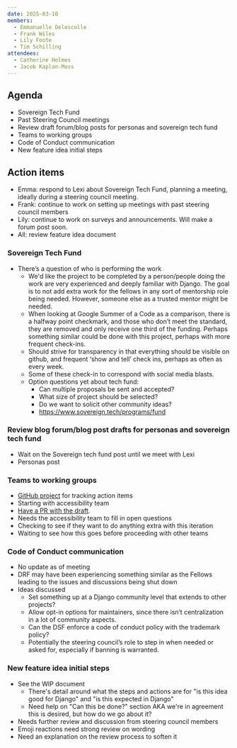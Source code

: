 ```yaml
---
date: 2025-03-10
members:
  - Emmanuelle Delescolle
  - Frank Wiles
  - Lily Foote
  - Tim Schilling
attendees:
  - Catherine Holmes
  - Jacob Kaplan-Moss
---
```


## Agenda

- Sovereign Tech Fund
- Past Steering Council meetings
- Review draft forum/blog posts for personas and sovereign tech fund
- Teams to working groups
- Code of Conduct communication
- New feature idea initial steps


## Action items

- Emma: respond to Lexi about Sovereign Tech Fund, planning a meeting, ideally during a steering council meeting.
- Frank: continue to work on setting up meetings with past steering council members
- Lily: continue to work on surveys and announcements. Will make a forum post soon.
- All: review feature idea document

### Sovereign Tech Fund

- There’s a question of who is performing the work
  - We'd like the project to be completed by a person/people doing the work are very experienced and deeply familiar with Django. The goal is to not add extra work for the fellows in any sort of mentorship role being needed. However, someone else as a trusted mentor might be needed.
  - When looking at Google Summer of a Code as a comparison, there is a halfway point checkmark, and those who don’t meet the standard, they are removed and only receive one third of the funding. Perhaps something similar could be done with this project, perhaps with more frequent check-ins. 
  - Should strive for transparency in that everything should be visible on github, and frequent ‘show and tell’ check ins, perhaps as often as every week.
  - Some of these check-in to correspond with social media blasts.
  - Option questions yet about tech fund:
    - Can multiple proposals be sent and accepted?
    - What size of project should be selected?
    - Do we want to solicit other community ideas?
    - https://www.sovereign.tech/programs/fund

### Review blog forum/blog post drafts for personas and sovereign tech fund 

- Wait on the Sovereign tech fund post until we meet with Lexi
- Personas post

### Teams to working groups

- [GitHub project](https://github.com/orgs/django/projects/20/views/3) for tracking action items
- Starting with accessibility team
- [Have a PR with the draft](https://github.com/django/dsf-working-groups/pull/34).
- Needs the accessibility team to fill in open questions
- Checking to see if they want to do anything extra with this iteration
- Waiting to see how this goes before proceeding with other teams

### Code of Conduct communication

- No update as of meeting
- DRF may have been experiencing something similar as the Fellows leading to the issues and discussions being shut down
- Ideas discussed
  - Set something up at a Django community level that extends to other projects?
  - Allow opt-in options for maintainers, since there isn’t centralization in a lot of community aspects.
  - Can the DSF enforce a code of conduct policy with the trademark policy?
  - Potentially the steering council’s role to step in when needed or asked for, especially if banning is warranted.

### New feature idea initial steps

- See the WIP document
  - There's detail around what the steps and actions are for "is this idea good for Django" and "is this expected in Django"
  - Need help on "Can this be done?" section AKA we're in agreement this is desired, but how do we go about it?
- Needs further review and discussion from steering council members
- Emoji reactions need strong review on wording
- Need an explanation on the review process to soften it
